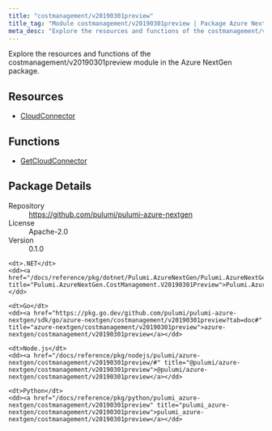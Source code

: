 ```yaml
---
title: "costmanagement/v20190301preview"
title_tag: "Module costmanagement/v20190301preview | Package Azure NextGen"
meta_desc: "Explore the resources and functions of the costmanagement/v20190301preview module in the Azure NextGen package."
---
```


<!-- WARNING: this file was generated by Pulumi Docs Generator. -->
<!-- Do not edit by hand unless you're certain you know what you are doing! -->

Explore the resources and functions of the costmanagement/v20190301preview module in the Azure NextGen package.

<h2 id="resources">Resources</h2>
<ul class="api">
    <li><a href="cloudconnector" title="CloudConnector"><span class="symbol resource"></span>CloudConnector</a></li>
</ul>

<h2 id="functions">Functions</h2>
<ul class="api">
    <li><a href="getcloudconnector" title="GetCloudConnector"><span class="symbol function"></span>GetCloudConnector</a></li>
</ul>

<h2 id="package-details">Package Details</h2>
<dl class="package-details">
	<dt>Repository</dt>
	<dd><a href="https://github.com/pulumi/pulumi-azure-nextgen">https://github.com/pulumi/pulumi-azure-nextgen</a></dd>
	<dt>License</dt>
	<dd>Apache-2.0</dd>
	<dt>Version</dt>
	<dd>0.1.0</dd>
</dl>



<dl class="tabular">

    <dt>.NET</dt>
    <dd><a href="/docs/reference/pkg/dotnet/Pulumi.AzureNextGen/Pulumi.AzureNextGen.CostManagement.V20190301Preview.html" title="Pulumi.AzureNextGen.CostManagement.V20190301Preview">Pulumi.AzureNextGen.CostManagement.V20190301Preview</a></dd>

    <dt>Go</dt>
    <dd><a href="https://pkg.go.dev/github.com/pulumi/pulumi-azure-nextgen/sdk/go/azure-nextgen/costmanagement/v20190301preview?tab=doc#" title="azure-nextgen/costmanagement/v20190301preview">azure-nextgen/costmanagement/v20190301preview</a></dd>

    <dt>Node.js</dt>
    <dd><a href="/docs/reference/pkg/nodejs/pulumi/azure-nextgen/costmanagement/v20190301preview/#" title="@pulumi/azure-nextgen/costmanagement/v20190301preview">@pulumi/azure-nextgen/costmanagement/v20190301preview</a></dd>

    <dt>Python</dt>
    <dd><a href="/docs/reference/pkg/python/pulumi_azure-nextgen/costmanagement/v20190301preview" title="pulumi_azure-nextgen/costmanagement/v20190301preview">pulumi_azure-nextgen/costmanagement/v20190301preview</a></dd>

</dl>

